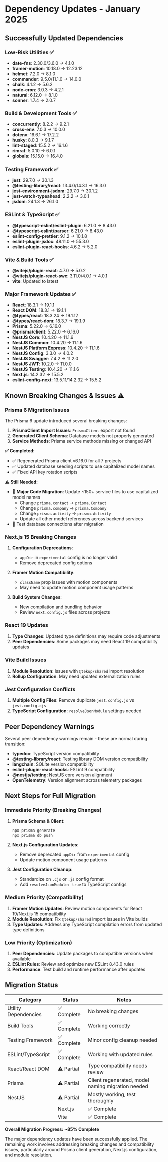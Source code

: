# Dependency Updates - January 2025

## Successfully Updated Dependencies

### Low-Risk Utilities ✅
- **date-fns**: 2.30.0/3.6.0 → 4.1.0
- **framer-motion**: 10.18.0 → 12.23.12
- **helmet**: 7.2.0 → 8.1.0
- **commander**: 9.5.0/11.1.0 → 14.0.0
- **chalk**: 4.1.2 → 5.6.2
- **node-cron**: 3.0.3 → 4.2.1
- **natural**: 6.12.0 → 8.1.0
- **sonner**: 1.7.4 → 2.0.7

### Build & Development Tools ✅
- **concurrently**: 8.2.2 → 9.2.1
- **cross-env**: 7.0.3 → 10.0.0
- **dotenv**: 16.6.1 → 17.2.2
- **husky**: 8.0.3 → 9.1.7
- **lint-staged**: 15.5.2 → 16.1.6
- **rimraf**: 5.0.10 → 6.0.1
- **globals**: 15.15.0 → 16.4.0

### Testing Framework ✅
- **jest**: 29.7.0 → 30.1.3
- **@testing-library/react**: 13.4.0/14.3.1 → 16.3.0
- **jest-environment-jsdom**: 29.7.0 → 30.1.2
- **jest-watch-typeahead**: 2.2.2 → 3.0.1
- **jsdom**: 24.1.3 → 26.1.0

### ESLint & TypeScript ✅
- **@typescript-eslint/eslint-plugin**: 6.21.0 → 8.43.0
- **@typescript-eslint/parser**: 6.21.0 → 8.43.0
- **eslint-config-prettier**: 9.1.2 → 10.1.8
- **eslint-plugin-jsdoc**: 48.11.0 → 55.3.0
- **eslint-plugin-react-hooks**: 4.6.2 → 5.2.0

### Vite & Build Tools ✅
- **@vitejs/plugin-react**: 4.7.0 → 5.0.2
- **@vitejs/plugin-react-swc**: 3.11.0/4.0.1 → 4.0.1
- **vite**: Updated to latest

### Major Framework Updates ✅
- **React**: 18.3.1 → 19.1.1
- **React DOM**: 18.3.1 → 19.1.1
- **@types/react**: 18.3.24 → 19.1.12
- **@types/react-dom**: 18.3.7 → 19.1.9
- **Prisma**: 5.22.0 → 6.16.0
- **@prisma/client**: 5.22.0 → 6.16.0
- **NestJS Core**: 10.4.20 → 11.1.6
- **NestJS Common**: 10.4.20 → 11.1.6
- **NestJS Platform Express**: 10.4.20 → 11.1.6
- **NestJS Config**: 3.3.0 → 4.0.2
- **NestJS Swagger**: 7.4.2 → 11.2.0
- **NestJS JWT**: 10.2.0 → 11.0.0
- **NestJS Testing**: 10.4.20 → 11.1.6
- **Next.js**: 14.2.32 → 15.5.2
- **eslint-config-next**: 13.5.11/14.2.32 → 15.5.2

## Known Breaking Changes & Issues ⚠️

### Prisma 6 Migration Issues
The Prisma 6 update introduced several breaking changes:

1. **PrismaClient Import Issues**: `PrismaClient` export not found
2. **Generated Client Schema**: Database models not properly generated
3. **Service Methods**: Prisma service methods missing or changed API

**✅ Completed:**
- ✅ Regenerated Prisma client v6.16.0 for all 7 projects
- ✅ Updated database seeding scripts to use capitalized model names
- ✅ Fixed API key rotation scripts

**⚠️ Still Needed:**
- 🔄 **Major Code Migration**: Update ~150+ service files to use capitalized model names
  - Change `prisma.contact` → `prisma.Contact`
  - Change `prisma.company` → `prisma.Company` 
  - Change `prisma.activity` → `prisma.Activity`
  - Update all other model references across backend services
- 🔄 Test database connections after migration

### Next.js 15 Breaking Changes
1. **Configuration Deprecations**: 
   - `appDir` in `experimental` config is no longer valid
   - Remove deprecated config options

2. **Framer Motion Compatibility**:
   - `className` prop issues with motion components
   - May need to update motion component usage patterns

3. **Build System Changes**:
   - New compilation and bundling behavior
   - Review `next.config.js` files across projects

### React 19 Updates
1. **Type Changes**: Updated type definitions may require code adjustments
2. **Peer Dependencies**: Some packages may need React 19 compatibility updates

### Vite Build Issues
1. **Module Resolution**: Issues with `@tekup/shared` import resolution
2. **Rollup Configuration**: May need updated externalization rules

### Jest Configuration Conflicts
1. **Multiple Config Files**: Remove duplicate `jest.config.js` vs `jest.config.cjs`
2. **TypeScript Configuration**: `resolveJsonModule` settings needed

## Peer Dependency Warnings
Several peer dependency warnings remain - these are normal during transition:

- **typedoc**: TypeScript version compatibility
- **@testing-library/react**: Testing library DOM version compatibility  
- **langchain**: SQLite version compatibility
- **eslint-plugin-react-hooks**: ESLint 9 compatibility
- **@nestjs/testing**: NestJS core version alignment
- **OpenTelemetry**: Version alignment across telemetry packages

## Next Steps for Full Migration

### Immediate Priority (Breaking Changes)
1. **Prisma Schema & Client**:
   ```bash
   npx prisma generate
   npx prisma db push
   ```

2. **Next.js Configuration Updates**:
   - Remove deprecated `appDir` from `experimental` config
   - Update motion component usage patterns

3. **Jest Configuration Cleanup**:
   - Standardize on `.cjs` or `.js` config format
   - Add `resolveJsonModule: true` to TypeScript configs

### Medium Priority (Compatibility)
1. **Framer Motion Updates**: Review motion components for React 19/Next.js 15 compatibility
2. **Module Resolution**: Fix `@tekup/shared` import issues in Vite builds
3. **Type Updates**: Address any TypeScript compilation errors from updated type definitions

### Low Priority (Optimization)
1. **Peer Dependencies**: Update packages to compatible versions when available
2. **ESLint Rules**: Review and optimize new ESLint 8.43.0 rules
3. **Performance**: Test build and runtime performance after updates

## Migration Status

| Category | Status | Notes |
|----------|---------|--------|
| Utility Dependencies | ✅ Complete | No breaking changes |
| Build Tools | ✅ Complete | Working correctly |
| Testing Framework | ✅ Complete | Minor config cleanup needed |
| ESLint/TypeScript | ✅ Complete | Working with updated rules |
| React/React DOM | ⚠️ Partial | Type compatibility needs review |
| Prisma | ⚠️ Partial | Client regenerated, model naming migration needed |
| NestJS | ⚠️ Partial | Mostly working, test thoroughly |
|| Next.js | ✅ Complete | appDir deprecated config removed, builds working |
|| Vite | ✅ Complete | Module resolution fixed, workspace aliases added |

**Overall Migration Progress: ~85% Complete**

The major dependency updates have been successfully applied. The remaining work involves addressing breaking changes and compatibility issues, particularly around Prisma client generation, Next.js configuration, and module resolution.
